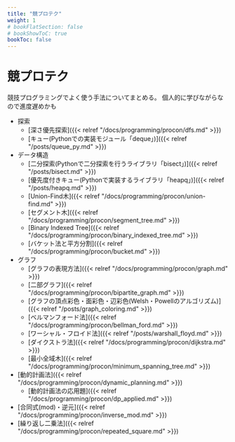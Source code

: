 ```yaml
---
title: "競プロテク"
weight: 1
# bookFlatSection: false
# bookShowToC: true
bookToc: false
---
```


# 競プロテク

競技プログラミングでよく使う手法についてまとめる。
個人的に学びながらなので進度遅めかも

- 探索
     - [深さ優先探索]({{< relref "/docs/programming/procon/dfs.md" >}})
     - [キュー(Pythonでの実装モジュール「deque」)]({{< relref "/posts/queue_py.md" >}})
- データ構造
     - [二分探索(Pythonで二分探索を行うライブラリ「bisect」)]({{< relref "/posts/bisect.md" >}})
     - [優先度付きキュー(Pythonで実装するライブラリ「heapq」)]({{< relref "/posts/heapq.md" >}})
     - [Union-Find木]({{< relref "/docs/programming/procon/union-find.md" >}})
     - [セグメント木]({{< relref "/docs/programming/procon/segment_tree.md" >}})
     - [Binary Indexed Tree]({{< relref "/docs/programming/procon/binary_indexed_tree.md" >}})
     - [バケット法と平方分割]({{< relref "/docs/programming/procon/bucket.md" >}})
- グラフ 
     - [グラフの表現方法]({{< relref "/docs/programming/procon/graph.md" >}})
     - [二部グラフ]({{< relref "/docs/programming/procon/bipartite_graph.md" >}})
     - [グラフの頂点彩色・面彩色・辺彩色(Welsh・Powellのアルゴリズム)]({{< relref "/posts/graph_coloring.md" >}})
     - [ベルマンフォード法]({{< relref "/docs/programming/procon/bellman_ford.md" >}})
     - [ワーシャル・フロイド法]({{< relref "/posts/warshall_floyd.md" >}})
     - [ダイクストラ法]({{< relref "/docs/programming/procon/dijkstra.md" >}})
     - [最小全域木]({{< relref "/docs/programming/procon/minimum_spanning_tree.md" >}})
- [動的計画法]({{< relref "/docs/programming/procon/dynamic_planning.md" >}})
     - [動的計画法の応用題]({{< relref "/docs/programming/procon/dp_applied.md" >}})
- [合同式(mod)・逆元]({{< relref "/docs/programming/procon/inverse_mod.md" >}})
- [繰り返し二乗法]({{< relref "/docs/programming/procon/repeated_square.md" >}})


